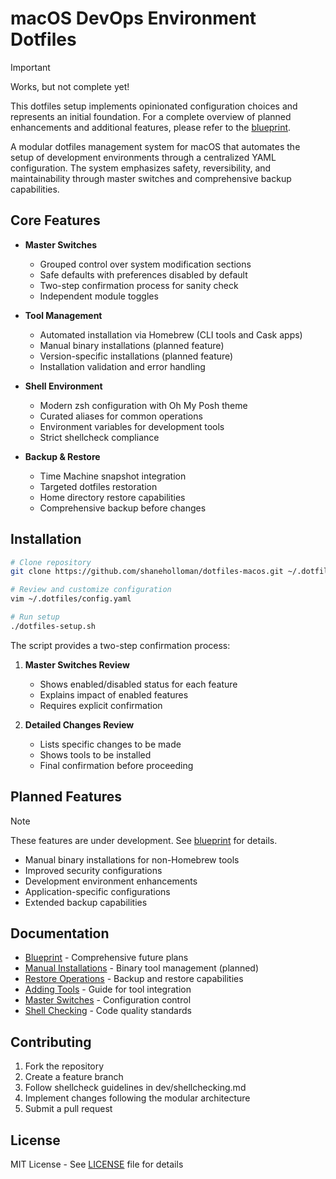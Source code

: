 # macOS DevOps Environment Dotfiles

> [!IMPORTANT]
> Works, but not complete yet!
>
> This dotfiles setup implements opinionated configuration choices and represents an initial foundation. For a complete overview of planned enhancements and additional features, please refer to the [blueprint](./dev/dotfiles-blueprint.md).

A modular dotfiles management system for macOS that automates the setup of development environments through a centralized YAML configuration. The system emphasizes safety, reversibility, and maintainability through master switches and comprehensive backup capabilities.

## Core Features

- **Master Switches**
  - Grouped control over system modification sections
  - Safe defaults with preferences disabled by default
  - Two-step confirmation process for sanity check
  - Independent module toggles

- **Tool Management**
  - Automated installation via Homebrew (CLI tools and Cask apps)
  - Manual binary installations (planned feature)
  - Version-specific installations (planned feature)
  - Installation validation and error handling

- **Shell Environment**
  - Modern zsh configuration with Oh My Posh theme
  - Curated aliases for common operations
  - Environment variables for development tools
  - Strict shellcheck compliance

- **Backup & Restore**
  - Time Machine snapshot integration
  - Targeted dotfiles restoration
  - Home directory restore capabilities
  - Comprehensive backup before changes

## Installation

```bash
# Clone repository
git clone https://github.com/shaneholloman/dotfiles-macos.git ~/.dotfiles

# Review and customize configuration
vim ~/.dotfiles/config.yaml

# Run setup
./dotfiles-setup.sh
```

The script provides a two-step confirmation process:

1. **Master Switches Review**
   - Shows enabled/disabled status for each feature
   - Explains impact of enabled features
   - Requires explicit confirmation

2. **Detailed Changes Review**
   - Lists specific changes to be made
   - Shows tools to be installed
   - Final confirmation before proceeding

## Planned Features

> [!NOTE]
> These features are under development. See [blueprint](./dev/dotfiles-blueprint.md) for details.

- Manual binary installations for non-Homebrew tools
- Improved security configurations
- Development environment enhancements
- Application-specific configurations
- Extended backup capabilities

## Documentation

- [Blueprint](./dev/dotfiles-blueprint.md) - Comprehensive future plans
- [Manual Installations](./dev/manual-installations.md) - Binary tool management (planned)
- [Restore Operations](./dev/restore-operations.md) - Backup and restore capabilities
- [Adding Tools](./dev/adding-simple-tools.md) - Guide for tool integration
- [Master Switches](./dev/master-switches.md) - Configuration control
- [Shell Checking](./dev/shellchecking.md) - Code quality standards

## Contributing

1. Fork the repository
2. Create a feature branch
3. Follow shellcheck guidelines in dev/shellchecking.md
4. Implement changes following the modular architecture
5. Submit a pull request

## License

MIT License - See [LICENSE](./LICENSE) file for details
